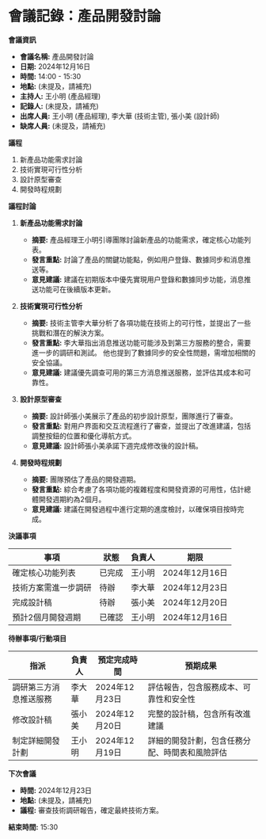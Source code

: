 # 會議記錄：產品開發討論

**會議資訊**

*   **會議名稱:** 產品開發討論
*   **日期:** 2024年12月16日
*   **時間:** 14:00 - 15:30
*   **地點:** (未提及，請補充)
*   **主持人:** 王小明 (產品經理)
*   **記錄人:** (未提及，請補充)
*   **出席人員:** 王小明 (產品經理), 李大華 (技術主管), 張小美 (設計師)
*   **缺席人員:** (未提及，請補充)

**議程**

1.  新產品功能需求討論
2.  技術實現可行性分析
3.  設計原型審查
4.  開發時程規劃

**議程討論**

1.  **新產品功能需求討論**

    *   **摘要:** 產品經理王小明引導團隊討論新產品的功能需求，確定核心功能列表。
    *   **發言重點:**  討論了產品的關鍵功能點，例如用户登錄、數據同步和消息推送等。
    *   **意見建議:**  建議在初期版本中優先實現用户登錄和數據同步功能，消息推送功能可在後續版本更新。
2.  **技術實現可行性分析**

    *   **摘要:**  技術主管李大華分析了各項功能在技術上的可行性，並提出了一些挑戰和潛在的解決方案。
    *   **發言重點:**  李大華指出消息推送功能可能涉及到第三方服務的整合，需要進一步的調研和測試。 他也提到了數據同步的安全性問題，需增加相關的安全協議。
    *   **意見建議:**  建議優先調查可用的第三方消息推送服務，並評估其成本和可靠性。
3.  **設計原型審查**

    *   **摘要:** 設計師張小美展示了產品的初步設計原型，團隊進行了審查。
    *   **發言重點:**  對用户界面和交互流程進行了審查，並提出了改進建議，包括調整按鈕的位置和優化導航方式。
    *   **意見建議:**  設計師張小美承諾下週完成修改後的設計稿。
4.  **開發時程規劃**

    *   **摘要:** 團隊預估了產品的開發週期。
    *   **發言重點:**  綜合考慮了各項功能的複雜程度和開發資源的可用性，估計總體開發週期約為2個月。
    *   **意見建議:**  建議在開發過程中進行定期的進度檢討，以確保項目按時完成。

**決議事項**

| 事項 | 狀態 | 負責人 | 期限 |
|---|---|---|---|
| 確定核心功能列表 | 已完成 | 王小明 | 2024年12月16日 |
| 技術方案需進一步調研 | 待辦 | 李大華 | 2024年12月23日 |
| 完成設計稿 | 待辦 | 張小美 | 2024年12月20日 |
| 預計2個月開發週期 | 已確認 | 王小明 | 2024年12月16日 |

**待辦事項/行動項目**

| 指派 | 負責人 | 預定完成時間 | 預期成果 |
|---|---|---|---|
| 調研第三方消息推送服務 | 李大華 | 2024年12月23日 | 評估報告，包含服務成本、可靠性和安全性 |
| 修改設計稿 | 張小美 | 2024年12月20日 | 完整的設計稿，包含所有改進建議 |
| 制定詳細開發計劃 | 王小明 | 2024年12月19日 | 詳細的開發計劃，包含任務分配、時間表和風險評估 |

**下次會議**

*   **時間:** 2024年12月23日
*   **地點:** (未提及，請補充)
*   **議程:** 審查技術調研報告，確定最終技術方案。

**結束時間:** 15:30